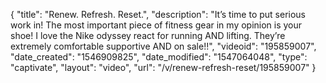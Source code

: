{
    "title": "Renew. Refresh. Reset.",
    "description": "It’s time to put serious work in!  The most important piece of fitness gear in my opinion is your shoe!  I love the Nike odyssey react for running AND lifting. They’re extremely comfortable supportive AND on sale!!",
    "videoid": "195859007",
    "date_created": "1546909825",
    "date_modified": "1547064048",
    "type": "captivate",
    "layout": "video",
    "url": "\/v\/renew-refresh-reset\/195859007"
}